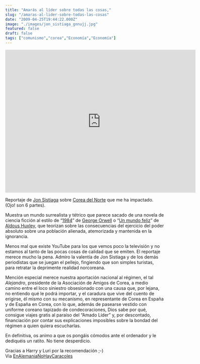```yaml
---
title: "Amarás al líder sobre todas las cosas,"
slug: "/amaras-al-lider-sobre-todas-las-cosas"
date: "2009-04-25T19:44:22.000Z"
image: "./images/jon_sistiaga_gnnujj.jpg"
featured: false
draft: false
tags: ["comunismo","corea","Economía","Economía"]
---
```



<iframe allowfullscreen="" frameborder="0" height="453" src="http://www.youtube.com/embed/rGFgNBNn950?feature=oembed" width="604"></iframe>

Reportaje de [Jon Sistiaga](http://es.wikipedia.org/wiki/Jon_Sistiaga) sobre [Corea del Norte](http://es.wikipedia.org/wiki/Corea_del_Norte) que me ha impactado. (Ojo! son 6 partes).

Muestra un mundo surrealista y tétrico que parece sacado de una novela de ciencia ficción al estilo de “[1984](http://es.wikipedia.org/wiki/1984_(novela))” de [George Orwell](http://es.wikipedia.org/wiki/George_Orwell) o “[Un mundo feliz](http://es.wikipedia.org/wiki/Un_mundo_feliz)” de [Aldous Huxley](http://es.wikipedia.org/wiki/Aldous_Huxley), que teorizan sobre las consecuencias del ejercicio del poder absoluto sobre una población alienada, atemorizada y mantenida en la ignorancia.

Menos mal que existe YouTube para los que vemos poco la televisión y no estamos al tanto de las pocas cosas de calidad que se emiten. El reportaje merece mucho la pena. Admiro la valentía de Jon Sistiaga y de los demás periodistas que se juegan el pellejo, fingiendo que son simples turistas, para retratar la deprimente realidad norcoreana.

Mención especial merece nuestra aportación nacional al régimen, el tal *Alejandro*, presidente de la Asociación de Amigos de Corea, a medio camino entre el loco siniestro obsesionado con una causa que, por lejana, no entiendo qué le podrá importar, y el caradura que vive del cuento de erigirse, él mismo con su mecanismo, en representante de Corea en España y de España en Corea, con lo que, además de pasearse vestido con uniforme coreano tapizado de condecoraciones, Dios sabe por qué, consigue viajes gratis al paraíso del “Amado Líder” y, por descontado, financiación por contar sus explicaciones imposibles sobre la bondad del régimen a quien quiera escucharlas.

En definitiva, os animo a que os pongáis cómodos ante el ordenador y le dediquéis un ratito. No tiene desperdicio.

Gracias a Harry y Luri por la recomendación ;-)  
 Via [EnAlemaniaNoHayCaracoles](http://alemaniacaracoles.blogspot.com)



